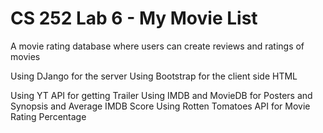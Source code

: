 # CS 252 Lab 6 - My Movie List
A movie rating database where users can create reviews and ratings of movies

Using DJango for the server
Using Bootstrap for the client side HTML

Using YT API for getting Trailer
Using IMDB and MovieDB for Posters and Synopsis and Average IMDB Score
Using Rotten Tomatoes API for Movie Rating Percentage
